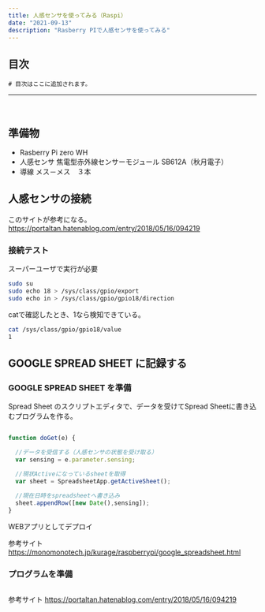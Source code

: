 ```yaml
---
title: 人感センサを使ってみる（Raspi）
date: "2021-09-13"
description: "Rasberry PIで人感センサを使ってみる"
---
```


## 目次

```toc
# 目次はここに追加されます。
```

***
<br>

## 準備物

- Rasberry Pi zero WH
- 人感センサ
  焦電型赤外線センサーモジュール SB612A（秋月電子）
- 導線
  メス－メス　３本

## 人感センサの接続

このサイトが参考になる。
https://portaltan.hatenablog.com/entry/2018/05/16/094219


### 接続テスト
スーパーユーザで実行が必要
```Bash
sudo su
sudo echo 18 > /sys/class/gpio/export
sudo echo in > /sys/class/gpio/gpio18/direction
```

catで確認したとき、1なら検知できている。

```Bash
cat /sys/class/gpio/gpio18/value
1
```


## GOOGLE SPREAD SHEET に記録する

### GOOGLE SPREAD SHEET を準備

Spread Sheet のスクリプトエディタで、データを受けてSpread Sheetに書き込むプログラムを作る。

```javascript

function doGet(e) {

  //データを受信する（人感センサの状態を受け取る）
  var sensing = e.parameter.sensing;

  //現状Activeになっているsheetを取得
  var sheet = SpreadsheetApp.getActiveSheet();
 
  //現在日時をspreadsheetへ書き込み
  sheet.appendRow([new Date(),sensing]);
}

```

WEBアプリとしてデプロイ

参考サイト
https://monomonotech.jp/kurage/raspberrypi/google_spreadsheet.html

### プログラムを準備

```python

```

参考サイト
https://portaltan.hatenablog.com/entry/2018/05/16/094219

